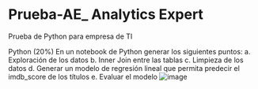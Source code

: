 # Prueba-AE_ Analytics Expert 
Prueba de Python para empresa de TI 

Python (20%)
En un notebook de Python generar los siguientes puntos:
a.	Exploración de los datos
b.	Inner Join entre las tablas
c.	Limpieza de los datos
d.	Generar un modelo de regresión lineal que permita predecir el imdb_score de los títulos
e.	Evaluar el modelo
![image](https://github.com/Deunich/Prueba-AE/assets/114511470/7f118c05-00c4-47e2-924f-65b84c1b8014)

